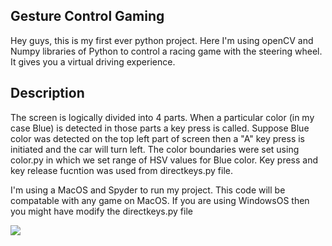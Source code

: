 ## Gesture Control Gaming 

Hey guys,
this is my first ever python project. Here I'm using openCV and Numpy libraries of Python to control a racing game with the steering wheel. It gives you a virtual driving experience. 

## Description

The screen is logically divided into 4 parts. When a particular color (in my case Blue) is detected in those parts a key press is called. Suppose Blue color was detected on the top left part of screen then a "A" key press is initiated and the car will turn left.
The color boundaries were set using color.py in which we set range of HSV values for Blue color. Key press and key release fucntion was used from directkeys.py file. 

I'm using a MacOS and Spyder to run my project. This code will be compatable with any game on MacOS. If you are using WindowsOS then you might have modify the directkeys.py file

![](Screenshot.png)
